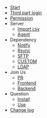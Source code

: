 
* [Start](en/start/index.md)
* [Third part login](en/extlogin/index.md)
* [Permission](en/permission/index.md)
* Server
  * [Import csv](en/server/import.md)
  * [Agent](en/server/agent.md)
* Dependency
  * [Notify](en/dependency/notice.md)
  * [Rsync](en/dependency/rsync.md)
  * [SFTP](en/dependency/sftp.md)
  * [CUSTOM](en/dependency/custom.md)
  * [LDAP](en/dependency/ldap.md)
* Join Us
  * [PR](en/develop/pr.md)
  * [Frontend](en/develop/frontend.md)
  * [Backend](en/develop/backend.md)
* Question
  * [Install](en/question/install.md)
  * [Use](en/question/use.md)
* [Change log](en/CHANGELOG.md)
